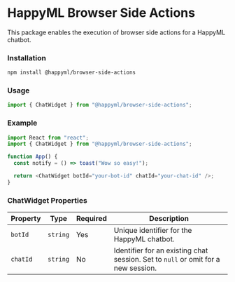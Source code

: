 # HappyML Browser Side Actions

This package enables the execution of browser side actions for a HappyML chatbot.

### Installation

```bash
npm install @happyml/browser-side-actions
```

### Usage

```javascript
import { ChatWidget } from "@happyml/browser-side-actions";
```

### Example

```javascript
import React from "react";
import { ChatWidget } from "@happyml/browser-side-actions";

function App() {
  const notify = () => toast("Wow so easy!");

  return <ChatWidget botId="your-bot-id" chatId="your-chat-id" />;
}
```

### ChatWidget Properties

| Property | Type     | Required | Description                                                                       |
| -------- | -------- | -------- | --------------------------------------------------------------------------------- |
| `botId`  | `string` | Yes      | Unique identifier for the HappyML chatbot.                                        |
| `chatId` | `string` | No       | Identifier for an existing chat session. Set to `null` or omit for a new session. |
